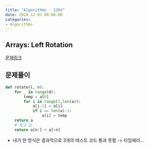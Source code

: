 ```yaml
---
title: "Algorithms - 1203"
date: 2018-12-03 00:00:00
categories:
- Algorithms
---
```


## Arrays: Left Rotation
[문제링크](https://www.hackerrank.com/challenges/ctci-array-left-rotation/problem?h_l=interview&playlist_slugs%5B%5D=interview-preparation-kit&playlist_slugs%5B%5D=arrays)

## 문제풀이

```python
def rotate(l, n):
    for _ in range(d):
        temp = a[0]
        for i in range(1,len(a)):
            a[i-1] = a[i]
            if i == len(a)-1:
                a[i] = temp
    return a
    # 참고 답
    return a[n:] + a[:n]

```
- 내가 한 방식은 결과적으로 3개의 테스트 코드 통과 못함 -> 타임에러...
